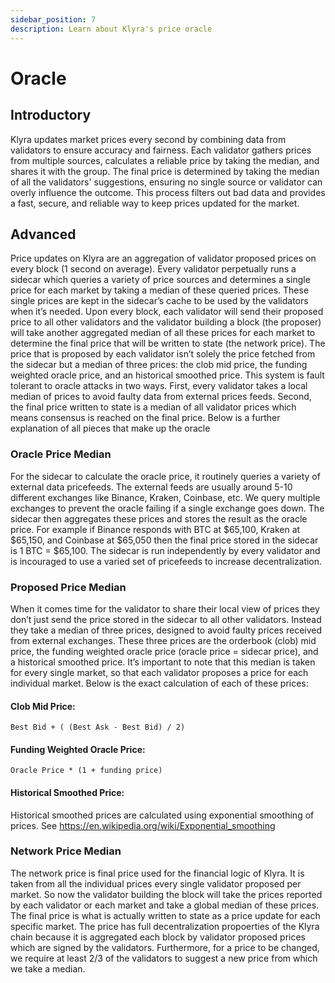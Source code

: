 ```yaml
---
sidebar_position: 7
description: Learn about Klyra's price oracle
---
```


# Oracle

## Introductory
Klyra updates market prices every second by combining data from validators to ensure accuracy and fairness. Each validator gathers prices from multiple sources, calculates a reliable price by taking the median, and shares it with the group. The final price is determined by taking the median of all the validators' suggestions, ensuring no single source or validator can overly influence the outcome. This process filters out bad data and provides a fast, secure, and reliable way to keep prices updated for the market.

## Advanced
Price updates on Klyra are an aggregation of validator proposed prices on every block (1 second on average). Every validator perpetually runs a sidecar which queries a variety of price sources and determines a single price for each market by taking a median of these queried prices. These single prices are kept in the sidecar’s cache to be used by the validators when it’s needed. Upon every block, each validator will send their proposed price to all other validators and the validator building a block (the proposer) will take another aggregated median of all these prices for each market to determine the final price that will be written to state (the network price). The price that is proposed by each validator isn’t solely the price fetched from the sidecar but a median of three prices: the clob mid price, the funding weighted oracle price, and an historical smoothed price. This system is fault tolerant to oracle attacks in two ways. First, every validator takes a local median of prices to avoid faulty data from external prices feeds. Second, the final price written to state is a median of all validator prices which means consensus is reached on the final price. Below is a further explanation of all pieces that make up the oracle

### Oracle Price Median
For the sidecar to calculate the oracle price, it routinely queries a variety of external data pricefeeds. The external feeds are usually around 5-10 different exchanges like Binance, Kraken, Coinbase, etc. We query multiple exchanges to prevent the oracle failing if a single exchange goes down. The sidecar then aggregates these prices and stores the result as the oracle price. For example if Binance responds with BTC at $65,100, Kraken at $65,150, and Coinbase at $65,050 then the final price stored in the sidecar is 1 BTC = $65,100. The sidecar is run independently by every validator and is incouraged to use a varied set of pricefeeds to increase decentralization.

### Proposed Price Median
When it comes time for the validator to share their local view of prices they don’t just send the price stored in the sidecar to all other validators. Instead they take a median of three prices, designed to avoid faulty prices received from external exchanges. These three prices are the orderbook (clob) mid price, the funding weighted oracle price (oracle price = sidecar price), and a historical smoothed price. It’s important to note that this median is taken for every single market, so that each validator proposes a price for each individual market. Below is the exact calculation of each of these prices:


#### Clob Mid Price:
`Best Bid + ( (Best Ask - Best Bid) / 2)`

#### Funding Weighted Oracle Price:
`Oracle Price * (1 + funding price)`

#### Historical Smoothed Price:
Historical smoothed prices are calculated using exponential smoothing of prices. See https://en.wikipedia.org/wiki/Exponential_smoothing

### Network Price Median
The network price is final price used for the financial logic of Klyra. It is taken from all the individual prices every single validator proposed per market. So now the validator building the block will take the prices reported by each validator or each market and take a global median of these prices. The final price is what is actually written to state as a price update for each specific market. The price has full decentralization propoerties of the Klyra chain because it is aggregated each block by validator proposed prices which are signed by the validators. Furthermore, for a price to be changed, we require at least 2/3 of the validators to suggest a new price from which we take a median.
